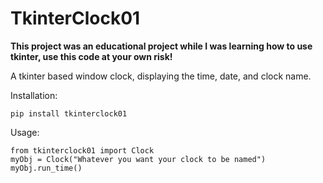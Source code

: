 # TkinterClock01

**This project was an educational project while I was learning how to use tkinter, use this code at your own risk!**

A tkinter based window clock, displaying the time, date, and clock name.

Installation:
```
pip install tkinterclock01 
```

Usage:
    
    from tkinterclock01 import Clock
    myObj = Clock("Whatever you want your clock to be named")
    myObj.run_time()
